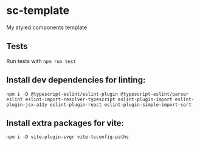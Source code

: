# sc-template

My styled components template

## Tests

Run tests with `npm run test`

## Install dev dependencies for linting:

```shell
npm i -D @typescript-eslint/eslint-plugin @typescript-eslint/parser eslint eslint-import-resolver-typescript eslint-plugin-import eslint-plugin-jsx-a11y eslint-plugin-react eslint-plugin-simple-import-sort
```

## Install extra packages for vite:

```shell
npm i -D vite-plugin-svgr vite-tsconfig-paths
```
